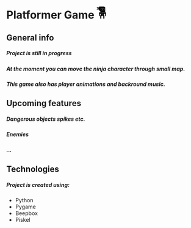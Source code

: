 # **Platformer Game** ![Ninja](Pelaaja.png)

## **General info**
##### Project is still in progress
##### At the moment you can move the ninja character through small map.
##### This game also has player animations and backround music.

## **Upcoming features**
##### Dangerous objects spikes etc.
##### Enemies
##### ...

## **Technologies**
##### Project is created using:
* Python
* Pygame
* Beepbox
* Piskel


